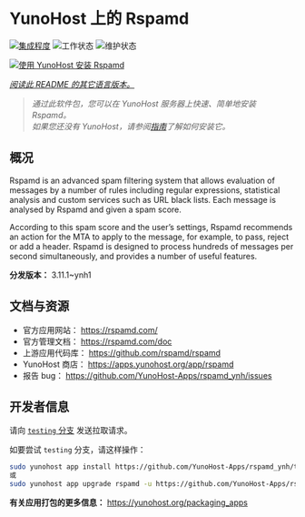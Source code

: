 <!--
注意：此 README 由 <https://github.com/YunoHost/apps/tree/master/tools/readme_generator> 自动生成
请勿手动编辑。
-->

# YunoHost 上的 Rspamd

[![集成程度](https://apps.yunohost.org/badge/integration/rspamd)](https://ci-apps.yunohost.org/ci/apps/rspamd/)
![工作状态](https://apps.yunohost.org/badge/state/rspamd)
![维护状态](https://apps.yunohost.org/badge/maintained/rspamd)

[![使用 YunoHost 安装 Rspamd](https://install-app.yunohost.org/install-with-yunohost.svg)](https://install-app.yunohost.org/?app=rspamd)

*[阅读此 README 的其它语言版本。](./ALL_README.md)*

> *通过此软件包，您可以在 YunoHost 服务器上快速、简单地安装 Rspamd。*  
> *如果您还没有 YunoHost，请参阅[指南](https://yunohost.org/install)了解如何安装它。*

## 概况

Rspamd is an advanced spam filtering system that allows evaluation of messages by a number of rules including regular expressions, statistical analysis and custom services such as URL black lists. Each message is analysed by Rspamd and given a spam score.

According to this spam score and the user’s settings, Rspamd recommends an action for the MTA to apply to the message, for example, to pass, reject or add a header. Rspamd is designed to process hundreds of messages per second simultaneously, and provides a number of useful features.


**分发版本：** 3.11.1~ynh1
## 文档与资源

- 官方应用网站： <https://rspamd.com/>
- 官方管理文档： <https://rspamd.com/doc>
- 上游应用代码库： <https://github.com/rspamd/rspamd>
- YunoHost 商店： <https://apps.yunohost.org/app/rspamd>
- 报告 bug： <https://github.com/YunoHost-Apps/rspamd_ynh/issues>

## 开发者信息

请向 [`testing` 分支](https://github.com/YunoHost-Apps/rspamd_ynh/tree/testing) 发送拉取请求。

如要尝试 `testing` 分支，请这样操作：

```bash
sudo yunohost app install https://github.com/YunoHost-Apps/rspamd_ynh/tree/testing --debug
或
sudo yunohost app upgrade rspamd -u https://github.com/YunoHost-Apps/rspamd_ynh/tree/testing --debug
```

**有关应用打包的更多信息：** <https://yunohost.org/packaging_apps>
